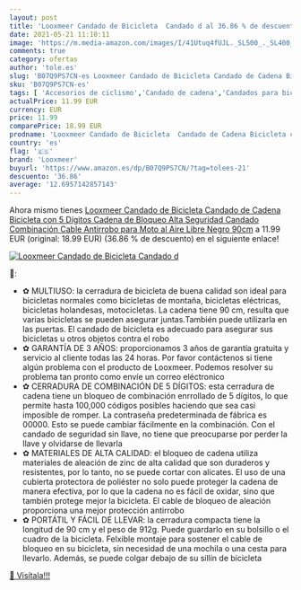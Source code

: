 ```yaml
---
layout: post
title: 'Looxmeer Candado de Bicicleta  Candado d al 36.86 % de descuento'
date: 2021-05-21 11:10:11
image: 'https://m.media-amazon.com/images/I/41Utuq4fUJL._SL500_._SL400_.jpg'
comments: true
category: ofertas
author: 'tole.es'
slug: 'B07Q9PS7CN-es Looxmeer Candado de Bicicleta Candado de Cadena Bicicleta...'
sku: 'B07Q9PS7CN-es'
tags: [ 'Accesorios de ciclismo','Candado de cadena','Candados para bicicletas','Ciclismo','Deportes y aire libre','Ropa y equipo para deportes','bicicleta','looxmeer', ]
actualPrice: 11.99 EUR
currency: EUR
price: 11.99
comparePrice: 18.99 EUR
prodname: 'Looxmeer Candado de Bicicleta  Candado de Cadena Bicicleta con 5 Dígitos  Cadena de Bloqueo Alta Seguridad  Candado Combinación  Cable Antirrobo  para Moto al Aire Libre  Negro 90cm'
country: 'es'
flag: '🇪🇸'
brand: 'Looxmeer'
buyurl: 'https://www.amazon.es/dp/B07Q9PS7CN/?tag=tolees-21'
descuento: '36.86'
average: '12.6957142857143'
---
```


Ahora mismo tienes [Looxmeer Candado de Bicicleta  Candado de Cadena Bicicleta con 5 Dígitos  Cadena de Bloqueo Alta Seguridad  Candado Combinación  Cable Antirrobo  para Moto al Aire Libre  Negro 90cm](https://www.amazon.es/dp/B07Q9PS7CN/?tag=tolees-21) a 11.99 EUR (original: 18.99 EUR) (36.86 %  de descuento) en el siguiente enlace!

[![Looxmeer Candado de Bicicleta  Candado d](https://m.media-amazon.com/images/I/41Utuq4fUJL._SL500_._SL400_.jpg)](https://www.amazon.es/dp/B07Q9PS7CN/?tag=tolees-21)

🔎:

- ✿ MULTIUSO: la cerradura de bicicleta de buena calidad son ideal para bicicletas normales como bicicletas de montaña, bicicletas eléctricas, bicicletas holandesas, motocicletas. La cadena tiene 90 cm, resulta que varias bicicletas se pueden asegurar juntas.También puede utilizarla en las puertas. El candado de bicicleta es adecuado para asegurar sus bicicletas u otros objetos contra el robo
- ✿ GARANTÍA DE 3 AÑOS: proporcionamos 3 años de garantía gratuita y servicio al cliente todas las 24 horas. Por favor contáctenos si tiene algún problema con el producto de Looxmeer. Podemos resolver su problema tan pronto como envíe un correo eléctronico
- ✿ CERRADURA DE COMBINACIÓN DE 5 DÍGITOS: esta cerradura de cadena tiene un bloqueo de combinación enrrollado de 5 dígitos, lo que permite hasta 100,000 códigos posibles haciendo que sea casi imposible de romper. La contraseña predeterminada de fábrica es 00000. Esto se puede cambiar fácilmente en la combinación. Con el candado de seguridad sin llave, no tiene que preocuparse por perder la llave y olvidarse de llevarla
- ✿ MATERIALES DE ALTA CALIDAD: el bloqueo de cadena utiliza materiales de aleación de zinc de alta calidad que son duraderos y resistentes, por lo tanto, no se puede cortar con alicates. El uso de una cubierta protectora de poliéster no solo puede proteger la cadena de manera efectiva, por lo que la cadena no es fácil de oxidar, sino que también protege mejor la bicicleta. El cable de bloqueo de aleación proporciona una mejor protección antirrobo
- ✿ PORTÁTIL Y FÁCIL DE LLEVAR: la cerradura compacta tiene la longitud de 90 cm y el peso de 912g. Puede guardarlo en su bolsillo o el cuadro de la bicicleta. Felxible montaje para sostener el cable de bloqueo en su bicicleta, sin necesidad de una mochila o una cesta para llevarlo. Además, se puede colgar debajo de su sillín de bicicleta

[🛒 Visítala!!!](https://www.amazon.es/dp/B07Q9PS7CN/?tag=tolees-21)
